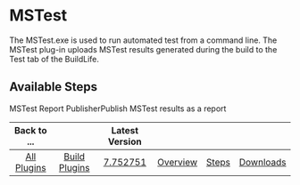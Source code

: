 
MSTest
======


The MSTest.exe is used to run automated test from a command line. The MSTest plug-in uploads MSTest results generated 
during the build to the Test tab of the BuildLife.



Available Steps
---------------


MSTest Report PublisherPublish 
MSTest results as a report





|Back to ...||Latest Version||||
| :---: | :---: | :---: | :---: | :---: | :---: |
|[All Plugins](../../index.md)|[Build Plugins](../README.md)|[7.752751](https://raw.githubusercontent.com/UrbanCode/IBM-UCB-PLUGINS/main/files/MSTest/MSTest-7.752751.zip)|[Overview](overview.md)|[Steps](steps.md)|[Downloads](downloads.md)|
